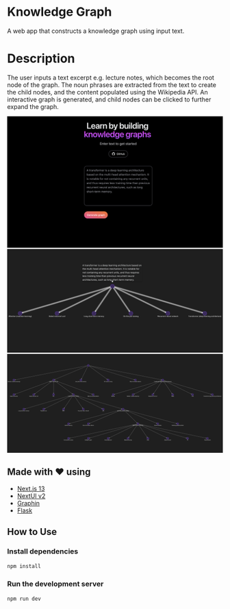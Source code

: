 # Knowledge Graph

A web app that constructs a knowledge graph using input text.

# Description

The user inputs a text excerpt e.g. lecture notes, which becomes the root node of the graph. The noun phrases are extracted from the text to create the child nodes, and the content populated using the Wikipedia API. An interactive graph is generated, and child nodes can be clicked to further expand the graph.

![Alt text](public/image-1.png)
![Alt text](public/image.png)
![Alt text](public/image-2.png)

## Made with ❤️ using

- [Next.js 13](https://nextjs.org/docs/getting-started)
- [NextUI v2](https://nextui.org/)
- [Graphin](https://github.com/antvis/Graphin)
- [Flask](https://flask.palletsprojects.com/en/3.0.x/)

## How to Use

### Install dependencies

```bash
npm install
```

### Run the development server

```bash
npm run dev
```
